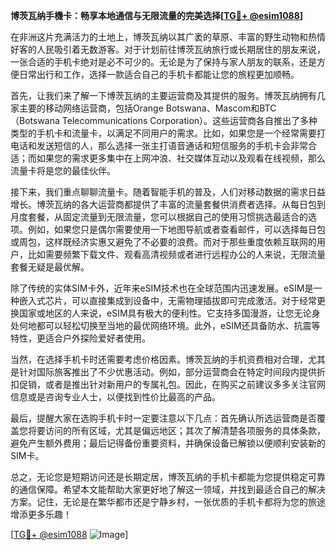 **博茨瓦纳手機卡：畅享本地通信与无限流量的完美选择[[TG💪+ @esim1088](https://t.me/s/esim1088)]**

在非洲这片充满活力的土地上，博茨瓦纳以其广袤的草原、丰富的野生动物和热情好客的人民吸引着无数游客。对于计划前往博茨瓦纳旅行或长期居住的朋友来说，一张合适的手机卡绝对是必不可少的。无论是为了保持与家人朋友的联系，还是方便日常出行和工作，选择一款适合自己的手机卡都能让您的旅程更加顺畅。

首先，让我们来了解一下博茨瓦纳的主要运营商及其提供的服务。博茨瓦纳拥有几家主要的移动网络运营商，包括Orange Botswana、Mascom和BTC（Botswana Telecommunications Corporation）。这些运营商各自推出了多种类型的手机卡和流量卡，以满足不同用户的需求。比如，如果您是一个经常需要打电话和发送短信的人，那么选择一张主打语音通话和短信服务的手机卡会非常合适；而如果您的需求更多集中在上网冲浪、社交媒体互动以及观看在线视频，那么流量卡将是您的最佳伙伴。

接下来，我们重点聊聊流量卡。随着智能手机的普及，人们对移动数据的需求日益增长。博茨瓦纳的各大运营商都提供了丰富的流量套餐供消费者选择。从每日包到月度套餐，从固定流量到无限流量，您可以根据自己的使用习惯挑选最适合的选项。例如，如果您只是偶尔需要使用一下地图导航或者查看邮件，可以选择每日包或周包，这样既经济实惠又避免了不必要的浪费。而对于那些重度依赖互联网的用户，比如需要频繁下载文件、观看高清视频或者进行远程办公的人来说，无限流量套餐无疑是最优解。

除了传统的实体SIM卡外，近年来eSIM技术也在全球范围内迅速发展。eSIM是一种嵌入式芯片，可以直接集成到设备中，无需物理插拔即可完成激活。对于经常更换国家或地区的人来说，eSIM具有极大的便利性。它支持多国漫游，让您无论身处何地都可以轻松切换至当地的最优网络环境。此外，eSIM还具备防水、抗震等特性，更适合户外探险爱好者使用。

当然，在选择手机卡时还需要考虑价格因素。博茨瓦纳的手机资费相对合理，尤其是针对国际旅客推出了不少优惠活动。例如，部分运营商会在特定时间段内提供折扣促销，或者是推出针对新用户的专属礼包。因此，在购买之前建议多多关注官网信息或是咨询专业人士，以便找到性价比最高的产品。

最后，提醒大家在选购手机卡时一定要注意以下几点：首先确认所选运营商是否覆盖您将要访问的所有区域，尤其是偏远地区；其次了解清楚各项服务的具体条款，避免产生额外费用；最后记得备份重要资料，并确保设备已解锁以便顺利安装新的SIM卡。

总之，无论您是短期访问还是长期定居，博茨瓦纳的手机卡都能为您提供稳定可靠的通信保障。希望本文能帮助大家更好地了解这一领域，并找到最适合自己的解决方案。记住，无论是在繁华都市还是宁静乡村，一张优质的手机卡都将为您的旅途增添更多乐趣！

[[TG💪+ @esim1088](https://t.me/s/esim1088) ![Image](https://i.postimg.cc/4NQfJmqS/Snipaste-2025-05-13-00-14-12.png)]
